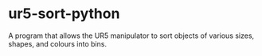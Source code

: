 # ur5-sort-python
A program that allows the UR5 manipulator to sort objects of various sizes, shapes, and colours into bins.
